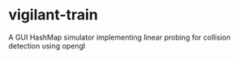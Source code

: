 # vigilant-train
A GUI HashMap simulator implementing linear probing for collision detection using opengl
